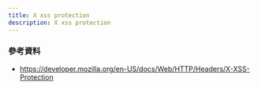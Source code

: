 ```yaml
---
title: X xss protection
description: X xss protection
---
```


### 參考資料
- https://developer.mozilla.org/en-US/docs/Web/HTTP/Headers/X-XSS-Protection